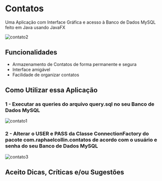 # Contatos
Uma Aplicação com Interface Gráfica e acesso à Banco de Dados MySQL feito em Java usando JavaFX

![contato2](https://i.imgur.com/HcOGd49.png)

## Funcionalidades

* Armazenamento de Contatos de forma permanente e segura
* Interface amigável
* Facilidade de organizar contatos

## Como Utilizar essa Aplicação

### 1 - Executar as queries do arquivo query.sql no seu Banco de Dados MySQL

![contato1](https://i.imgur.com/gvbmHGk.png)


### 2 - Alterar o USER e PASS da Classe ConnectionFactory do pacote com.raphaelcollin.contatos de acordo com o usuário e senha do seu Banco de Dados MySQL

![contato3](https://user-images.githubusercontent.com/44872660/51091350-d7742580-1770-11e9-9ec5-b2248edd4cca.png)

## Aceito Dicas, Críticas e/ou Sugestões
